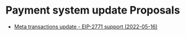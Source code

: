 # Payment system update Proposals

- [Meta transactions update - EIP-2771 support (2022-05-16)](/payments/MetaTransactions_20220516/README.MD)
